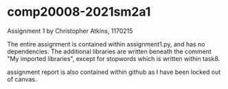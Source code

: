 # comp20008-2021sm2a1

Assignment 1 by Christopher Atkins, 1170215

The entire assignment is contained within assignment1.py, and has no dependencies.
The additional libraries are written beneath the comment "My imported libraries", except for stopwords which is written within task8.

assignment report is also contained within github as I have been locked out of canvas.
